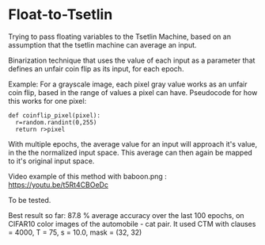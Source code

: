 # Float-to-Tsetlin
Trying to pass floating variables to the Tsetlin Machine, based on an assumption that the tsetlin machine can average an input.


Binarization technique that uses the value of each input as a parameter that defines an unfair coin flip as its input, for each epoch.

Example:
For a grayscale image, each pixel gray value works as an unfair coin flip, based in the range of values a pixel can have.
Pseudocode for how this works for one pixel:
```
def coinflip_pixel(pixel):
  r=random.randint(0,255)
  return r>pixel
```
With multiple epochs, the average value for an input will approach it's value, in the the normalized input space. This average can then again be mapped to it's original input space.

Video example of this method with baboon.png :  https://youtu.be/t5Rt4CBOeDc


To be tested.

Best result so far:
87.8 % average accuracy over the last 100 epochs, on CIFAR10 color images of the automobile - cat pair. It used CTM with clauses = 4000, T = 75, s = 10.0, mask = (32, 32)
